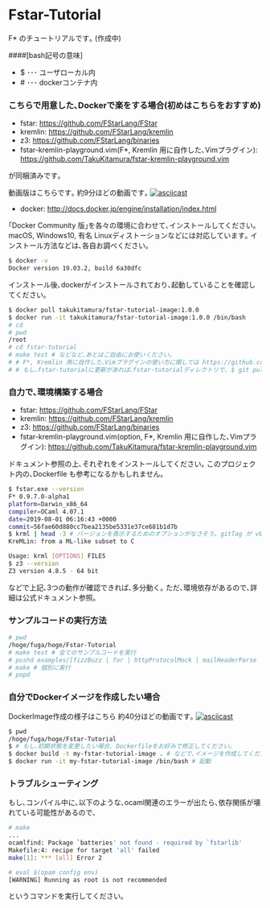# Fstar-Tutorial
F* のチュートリアルです｡ (作成中)

####[bash記号の意味]
- $ ･･･ ユーザローカル内
- \# ･･･ dockerコンテナ内

### こちらで用意した､Dockerで楽をする場合(初めはこちらをおすすめ)
- fstar: https://github.com/FStarLang/FStar
- kremlin: https://github.com/FStarLang/kremlin
- z3: https://github.com/FStarLang/binaries
- fstar-kremlin-playground.vim(F*, Kremlin 用に自作した､Vimプラグイン): https://github.com/TakuKitamura/fstar-kremlin-playground.vim

が同梱済みです｡

動画版はこちらです｡ 約9分ほどの動画です｡
[![asciicast](https://asciinema.org/a/SwSBmd5d7xcHVRlL22frB1TX8.svg)](https://asciinema.org/a/SwSBmd5d7xcHVRlL22frB1TX8)

- docker: http://docs.docker.jp/engine/installation/index.html

｢Docker Community 版｣を各々の環境に合わせて､インストールしてください｡macOS, Windows10, 有名 Linuxディストーションなどには対応しています｡
インストール方法などは､各自お調べください｡
```sh
$ docker -v
Docker version 19.03.2, build 6a30dfc
```
インストール後､dockerがインストールされており､起動していることを確認してください｡

```sh
$ docker pull takukitamura/fstar-tutorial-image:1.0.0
$ docker run -it takukitamura/fstar-tutorial-image:1.0.0 /bin/bash
# cd
# pwd
/root
# cd fstar-tutorial
# make test # などなど､あとはご自由にお使いください｡
# # F*, Kremlin 用に自作した､Vimプラグインの使い方に関しては https://github.com/TakuKitamura/fstar-kremlin-playground.vim をご参照ください｡
# # もし､fstar-tutorialに更新があれば､fstar-tutorialディレクトリで､ $ git pull をしてください｡
```

### 自力で､環境構築する場合
- fstar: https://github.com/FStarLang/FStar
- kremlin: https://github.com/FStarLang/kremlin
- z3: https://github.com/FStarLang/binaries
- fstar-kremlin-playground.vim(option, F*, Kremlin 用に自作した､Vimプラグイン): https://github.com/TakuKitamura/fstar-kremlin-playground.vim

ドキュメント参照の上､それぞれをインストールしてください｡
このプロジェクト内の､Dockerfile も参考になるかもしれません｡

```sh
$ fstar.exe --version
F* 0.9.7.0-alpha1
platform=Darwin_x86_64
compiler=OCaml 4.07.1
date=2019-08-01 06:16:43 +0000 
commit=56fae60d880cc7bea2135be5331e37ce681b1d7b
$ krml | head -3 # バージョンを表示するためのオプションがなさそう｡ gitTag が v0.9.6.0 のもの
KreMLin: from a ML-like subset to C

Usage: krml [OPTIONS] FILES
$ z3 --version
Z3 version 4.8.5 - 64 bit
```
などで上記､3つの動作が確認できれば､多分動く｡
ただ､環境依存があるので､詳細は公式ドキュメント参照｡

### サンプルコードの実行方法
```sh
# pwd
/hoge/fuga/hoge/Fstar-Tutorial
# make test # 全てのサンプルコードを実行
# pushd examples/[fizzBuzz | for | httpProtocolMock | mailHeaderParse | ...] # どれかのディレクトリ
# make # 個別に実行
# popd
```


### 自分でDockerイメージを作成したい場合

DockerImage作成の様子はこちら  約40分ほどの動画です｡
[![asciicast](https://asciinema.org/a/6XXdzbsUXLo8xjcHZtMfZ8qQ0.svg)](https://asciinema.org/a/6XXdzbsUXLo8xjcHZtMfZ8qQ0)

```sh
$ pwd
/hoge/fuga/hoge/Fstar-Tutorial
$ # もし､初期状態を変更したい場合､ Dockerfileをお好みで修正してください｡
$ docker build -t my-fstar-tutorial-image . # などで､イメージを作成してください｡ 当方環境では､約40分かかりました｡
$ docker run -it my-fstar-tutorial-image /bin/bash # 起動
```

### トラブルシューティング
もし､コンパイル中に､以下のような､ocaml関連のエラーが出たら､依存関係が壊れている可能性があるので､
```sh
# make
...
ocamlfind: Package `batteries' not found - required by `fstarlib'
Makefile:4: recipe for target 'all' failed
make[1]: *** [all] Error 2
```

```sh
# eval $(opam config env)
[WARNING] Running as root is not recommended
```
というコマンドを実行してください｡